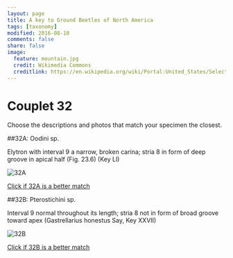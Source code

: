 ```yaml
---
layout: page
title: A key to Ground Beetles of North America
tags: [taxonomy]
modified: 2016-08-10
comments: false
share: false
image:
  feature: mountain.jpg
  credit: Wikimedia Commons
  creditlink: https://en.wikipedia.org/wiki/Portal:United_States/Selected_panorama#/media/File:Mount_Ellinor,_Mount_Washington_Panorama.jpg
---
```


# Couplet 32


Choose the descriptions and photos that match your specimen the closest. 

##32A: Oodini sp. 

Elytron with interval 9 a narrow, broken carina; stria 8 in form of deep groove in apical half (Fig. 23.6) (Key Ll)

![32A](//klevan.github.io/images/keyfigs/Key1_32_32A.png)

[Click if 32A is a better match](https://en.wikipedia.org/wiki/Oodini)


##32B: Pterostichini sp. 

Interval 9 normal throughout its length; stria 8 not in form of broad groove toward apex (Gastrellarius honestus Say, Key XXVII)

![32B](//klevan.github.io/images/keyfigs/Key1_32_32B.png)

[Click if 32B is a better match](https://en.wikipedia.org/wiki/Pterostichini)

